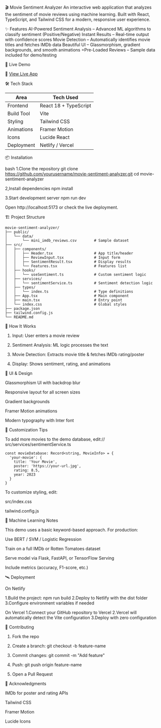🎬 Movie Sentiment Analyzer
An interactive web application that analyzes the sentiment of movie reviews using machine learning. Built with React, TypeScript, and Tailwind CSS for a modern, responsive user experience.

✨ Features
AI-Powered Sentiment Analysis – Advanced ML algorithms to classify sentiment (Positive/Negative)
Instant Results – Real-time output with confidence scores
Movie Detection – Automatically identifies movie titles and fetches IMDb data
Beautiful UI – Glassmorphism, gradient backgrounds, and smooth animations
=Pre-Loaded Reviews – Sample data included for demo/testing

 🚀 Live Demo

🔗 [View Live App](https://sentiment-analysis-on-movies-review.netlify.app/)

 🛠 Tech Stack

| Area        | Tech Used                    |
|-------------|------------------------------|
| Frontend    | React 18 + TypeScript        |
| Build Tool  | Vite                         |
| Styling     | Tailwind CSS                 |
| Animations  | Framer Motion                |
| Icons       | Lucide React                 |
| Deployment  | Netlify / Vercel             |



📦 Installation

bash
1.Clone the repository
git clone https://github.com/yourusername/movie-sentiment-analyzer.git
cd movie-sentiment-analyzer

2,Install dependencies
npm install

3.Start development server
npm run dev

Open http://localhost:5173 or check the live deployment.

🏗 Project Structure

```
movie-sentiment-analyzer/
├── public/
│   └── data/
│       └── mini_imdb_reviews.csv        # Sample dataset
├── src/
│   ├── components/
│   │   ├── Header.tsx                   # App title/header
│   │   ├── ReviewInput.tsx              # Input form
│   │   ├── SentimentResult.tsx          # Display results
│   │   └── Features.tsx                 # Features list
│   ├── hooks/
│   │   └── useSentiment.ts              # Custom sentiment logic
│   ├── services/
│   │   └── sentimentService.ts          # Sentiment detection logic
│   ├── types/
│   │   └── index.ts                     # Type definitions
│   ├── App.tsx                          # Main component
│   ├── main.tsx                         # Entry point
│   └── index.css                        # Global styles
├── package.json
├── tailwind.config.js
└── README.md
```

🎯 How It Works

1. Input: User enters a movie review

2. Sentiment Analysis: ML logic processes the text

3. Movie Detection: Extracts movie title & fetches IMDb rating/poster

4. Display: Shows sentiment, rating, and animations


🎨 UI & Design

Glassmorphism UI with backdrop blur

Responsive layout for all screen sizes

Gradient backgrounds

Framer Motion animations

Modern typography with Inter font


🔧 Customization Tips

To add more movies to the demo database, edit:// src/services/sentimentService.ts
```
const movieDatabase: Record<string, MovieInfo> = {
  'your-movie': {
    title: 'Your Movie',
    poster: 'https://your-url.jpg',
    rating: 8.5,
    year: 2023
  }
}
```

To customize styling, edit:

src/index.css

tailwind.config.js

🧠 Machine Learning Notes

This demo uses a basic keyword-based approach. For production:

Use BERT / SVM / Logistic Regression

Train on a full IMDb or Rotten Tomatoes dataset

Serve model via Flask, FastAPI, or TensorFlow Serving

Include metrics (accuracy, F1-score, etc.)

🛰 Deployment

On Netlify

1.Build the project: npm run build
2.Deploy to Netlify with the dist folder
3.Configure environment variables if needed


On Vercel
1.Connect your GitHub repository to Vercel
2.Vercel will automatically detect the Vite configuration
3.Deploy with zero configuration


🤝 Contributing

1. Fork the repo

2. Create a branch: git checkout -b feature-name

3. Commit changes: git commit -m "Add feature"

4. Push: git push origin feature-name

5. Open a Pull Request


🙏 Acknowledgments

IMDb for poster and rating APIs

Tailwind CSS

Framer Motion

Lucide Icons






